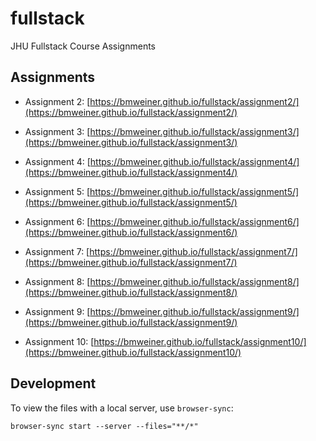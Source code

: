 # fullstack

JHU Fullstack Course Assignments


## Assignments

* Assignment 2: [https://bmweiner.github.io/fullstack/assignment2/](https://bmweiner.github.io/fullstack/assignment2/)

* Assignment 3: [https://bmweiner.github.io/fullstack/assignment3/](https://bmweiner.github.io/fullstack/assignment3/)

* Assignment 4: [https://bmweiner.github.io/fullstack/assignment4/](https://bmweiner.github.io/fullstack/assignment4/)

* Assignment 5: [https://bmweiner.github.io/fullstack/assignment5/](https://bmweiner.github.io/fullstack/assignment5/)

* Assignment 6: [https://bmweiner.github.io/fullstack/assignment6/](https://bmweiner.github.io/fullstack/assignment6/)

* Assignment 7: [https://bmweiner.github.io/fullstack/assignment7/](https://bmweiner.github.io/fullstack/assignment7/)

* Assignment 8: [https://bmweiner.github.io/fullstack/assignment8/](https://bmweiner.github.io/fullstack/assignment8/)

* Assignment 9: [https://bmweiner.github.io/fullstack/assignment9/](https://bmweiner.github.io/fullstack/assignment9/)

* Assignment 10: [https://bmweiner.github.io/fullstack/assignment10/](https://bmweiner.github.io/fullstack/assignment10/)

## Development

To view the files with a local server, use `browser-sync`:

    browser-sync start --server --files="**/*"
